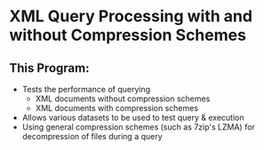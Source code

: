 # XML Query Processing with and without Compression Schemes
## This Program:
- Tests the performance of querying
	- XML documents without compression schemes
	- XML documents with compression schemes
- Allows various datasets to be used to test query & execution
- Using general compression schemes (such as 7zip's LZMA) for decompression of files during a query
